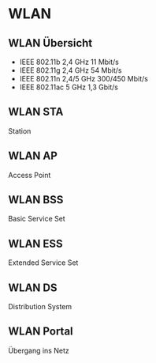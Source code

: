# WLAN

## WLAN Übersicht

- IEEE 802.11b 2,4 GHz 11 Mbit/s
- IEEE 802.11g 2,4 GHz 54 Mbit/s
- IEEE 802.11n 2,4/5 GHz 300/450 Mbit/s
- IEEE 802.11ac 5 GHz 1,3 Gbit/s

## WLAN STA

Station

## WLAN AP

Access Point

## WLAN BSS

Basic Service Set

## WLAN ESS

Extended Service Set

## WLAN DS

Distribution System

## WLAN Portal

Übergang ins Netz
